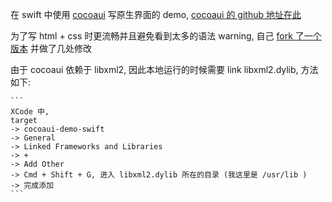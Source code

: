 在 swift 中使用 [cocoaui](http://www.cocoaui.com/) 写原生界面的 demo, [cocoaui 的 github 地址在此](https://github.com/ideawu/cocoaui)  

为了写 html + css 时更流畅并且避免看到太多的语法 warning, 自己 [fork 了一个版本](https://github.com/tukdesk/cocoaui) 并做了几处修改  

由于 cocoaui 依赖于 libxml2, 因此本地运行的时候需要 link libxml2.dylib, 方法如下:

    ```
    XCode 中,
    target 
    -> cocoaui-demo-swift
    -> General
    -> Linked Frameworks and Libraries
    -> +
    -> Add Other
    -> Cmd + Shift + G, 进入 libxml2.dylib 所在的目录 (我这里是 /usr/lib )
    -> 完成添加
    ```